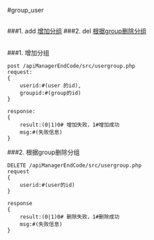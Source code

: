 #group_user
##

###1. add [增加分组](#add)
###2. del [根据group删除分组](#del)
##


###1. <a name='add'>增加分组</a>

	post /apiManagerEndCode/src/usergroup.php
	request:
	{
		userid:#(user 的id),
		groupid:#(group的id)
	}

	response:
	{
		result:(0|1)0# 增加失败，1#增加成功
		msg:#(失败信息)
	}


###2. <a name='del'>根据group删除分组</a>

	DELETE /apiManagerEndCode/src/usergroup.php
	request
	{
		userid:#(user的id)
	}
	
	response
	{
		result:(0|1)0# 删除失败，1#删除成功
		msg:#(失败信息)
	}